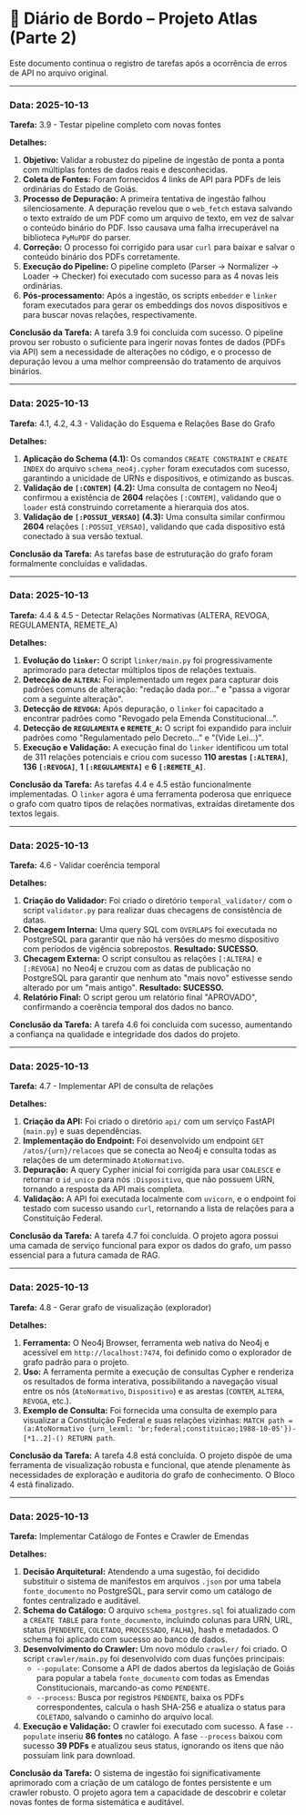 # 🚢 Diário de Bordo – Projeto Atlas (Parte 2)

Este documento continua o registro de tarefas após a ocorrência de erros de API no arquivo original.

---

### Data: 2025-10-13

**Tarefa:** 3.9 - Testar pipeline completo com novas fontes

**Detalhes:**

1.  **Objetivo:** Validar a robustez do pipeline de ingestão de ponta a ponta com múltiplas fontes de dados reais e desconhecidas.
2.  **Coleta de Fontes:** Foram fornecidos 4 links de API para PDFs de leis ordinárias do Estado de Goiás.
3.  **Processo de Depuração:** A primeira tentativa de ingestão falhou silenciosamente. A depuração revelou que o `web_fetch` estava salvando o texto extraído de um PDF como um arquivo de texto, em vez de salvar o conteúdo binário do PDF. Isso causava uma falha irrecuperável na biblioteca `PyMuPDF` do parser.
4.  **Correção:** O processo foi corrigido para usar `curl` para baixar e salvar o conteúdo binário dos PDFs corretamente.
5.  **Execução do Pipeline:** O pipeline completo (Parser → Normalizer → Loader → Checker) foi executado com sucesso para as 4 novas leis ordinárias.
6.  **Pós-processamento:** Após a ingestão, os scripts `embedder` e `linker` foram executados para gerar os embeddings dos novos dispositivos e para buscar novas relações, respectivamente.

**Conclusão da Tarefa:** A tarefa 3.9 foi concluída com sucesso. O pipeline provou ser robusto o suficiente para ingerir novas fontes de dados (PDFs via API) sem a necessidade de alterações no código, e o processo de depuração levou a uma melhor compreensão do tratamento de arquivos binários.

---

### Data: 2025-10-13

**Tarefa:** 4.1, 4.2, 4.3 - Validação do Esquema e Relações Base do Grafo

**Detalhes:**

1.  **Aplicação do Schema (4.1):** Os comandos `CREATE CONSTRAINT` e `CREATE INDEX` do arquivo `schema_neo4j.cypher` foram executados com sucesso, garantindo a unicidade de URNs e dispositivos, e otimizando as buscas.
2.  **Validação de `[:CONTEM]` (4.2):** Uma consulta de contagem no Neo4j confirmou a existência de **2604** relações `[:CONTEM]`, validando que o `loader` está construindo corretamente a hierarquia dos atos.
3.  **Validação de `[:POSSUI_VERSAO]` (4.3):** Uma consulta similar confirmou **2604** relações `[:POSSUI_VERSAO]`, validando que cada dispositivo está conectado à sua versão textual.

**Conclusão da Tarefa:** As tarefas base de estruturação do grafo foram formalmente concluídas e validadas.

---

### Data: 2025-10-13

**Tarefa:** 4.4 & 4.5 - Detectar Relações Normativas (ALTERA, REVOGA, REGULAMENTA, REMETE_A)

**Detalhes:**

1.  **Evolução do `linker`:** O script `linker/main.py` foi progressivamente aprimorado para detectar múltiplos tipos de relações textuais.
2.  **Detecção de `ALTERA`:** Foi implementado um regex para capturar dois padrões comuns de alteração: "redação dada por..." e "passa a vigorar com a seguinte alteração".
3.  **Detecção de `REVOGA`:** Após depuração, o `linker` foi capacitado a encontrar padrões como "Revogado pela Emenda Constitucional...".
4.  **Detecção de `REGULAMENTA` e `REMETE_A`:** O script foi expandido para incluir padrões como "Regulamentado pelo Decreto..." e "(Vide Lei...)".
5.  **Execução e Validação:** A execução final do `linker` identificou um total de 311 relações potenciais e criou com sucesso **110 arestas `[:ALTERA]`**, **136 `[:REVOGA]`**, **1 `[:REGULAMENTA]`** e **6 `[:REMETE_A]`**.

**Conclusão da Tarefa:** As tarefas 4.4 e 4.5 estão funcionalmente implementadas. O `linker` agora é uma ferramenta poderosa que enriquece o grafo com quatro tipos de relações normativas, extraídas diretamente dos textos legais.

---

### Data: 2025-10-13

**Tarefa:** 4.6 - Validar coerência temporal

**Detalhes:**

1.  **Criação do Validador:** Foi criado o diretório `temporal_validator/` com o script `validator.py` para realizar duas checagens de consistência de datas.
2.  **Checagem Interna:** Uma query SQL com `OVERLAPS` foi executada no PostgreSQL para garantir que não há versões do mesmo dispositivo com períodos de vigência sobrepostos. **Resultado: SUCESSO.**
3.  **Checagem Externa:** O script consultou as relações `[:ALTERA]` e `[:REVOGA]` no Neo4j e cruzou com as datas de publicação no PostgreSQL para garantir que nenhum ato "mais novo" estivesse sendo alterado por um "mais antigo". **Resultado: SUCESSO.**
4.  **Relatório Final:** O script gerou um relatório final "APROVADO", confirmando a coerência temporal dos dados no banco.

**Conclusão da Tarefa:** A tarefa 4.6 foi concluída com sucesso, aumentando a confiança na qualidade e integridade dos dados do projeto.

---

### Data: 2025-10-13

**Tarefa:** 4.7 - Implementar API de consulta de relações

**Detalhes:**

1.  **Criação da API:** Foi criado o diretório `api/` com um serviço FastAPI (`main.py`) e suas dependências.
2.  **Implementação do Endpoint:** Foi desenvolvido um endpoint `GET /atos/{urn}/relacoes` que se conecta ao Neo4j e consulta todas as relações de um determinado `AtoNormativo`.
3.  **Depuração:** A query Cypher inicial foi corrigida para usar `COALESCE` e retornar o `id_unico` para nós `:Dispositivo`, que não possuem URN, tornando a resposta da API mais completa.
4.  **Validação:** A API foi executada localmente com `uvicorn`, e o endpoint foi testado com sucesso usando `curl`, retornando a lista de relações para a Constituição Federal.

**Conclusão da Tarefa:** A tarefa 4.7 foi concluída. O projeto agora possui uma camada de serviço funcional para expor os dados do grafo, um passo essencial para a futura camada de RAG.

---

### Data: 2025-10-13

**Tarefa:** 4.8 - Gerar grafo de visualização (explorador)

**Detalhes:**

1.  **Ferramenta:** O Neo4j Browser, ferramenta web nativa do Neo4j e acessível em `http://localhost:7474`, foi definido como o explorador de grafo padrão para o projeto.
2.  **Uso:** A ferramenta permite a execução de consultas Cypher e renderiza os resultados de forma interativa, possibilitando a navegação visual entre os nós (`AtoNormativo`, `Dispositivo`) e as arestas (`CONTEM`, `ALTERA`, `REVOGA`, etc.).
3.  **Exemplo de Consulta:** Foi fornecida uma consulta de exemplo para visualizar a Constituição Federal e suas relações vizinhas: `MATCH path = (a:AtoNormativo {urn_lexml: 'br;federal;constituicao;1988-10-05'})-[*1..2]-() RETURN path`.

**Conclusão da Tarefa:** A tarefa 4.8 está concluída. O projeto dispõe de uma ferramenta de visualização robusta e funcional, que atende plenamente às necessidades de exploração e auditoria do grafo de conhecimento. O Bloco 4 está finalizado.

---

### Data: 2025-10-13

**Tarefa:** Implementar Catálogo de Fontes e Crawler de Emendas

**Detalhes:**

1.  **Decisão Arquitetural:** Atendendo a uma sugestão, foi decidido substituir o sistema de manifestos em arquivos `.json` por uma tabela `fonte_documento` no PostgreSQL, para servir como um catálogo de fontes centralizado e auditável.
2.  **Schema do Catálogo:** O arquivo `schema_postgres.sql` foi atualizado com a `CREATE TABLE` para `fonte_documento`, incluindo colunas para URN, URL, status (`PENDENTE`, `COLETADO`, `PROCESSADO`, `FALHA`), hash e metadados. O schema foi aplicado com sucesso ao banco de dados.
3.  **Desenvolvimento do Crawler:** Um novo módulo `crawler/` foi criado. O script `crawler/main.py` foi desenvolvido com duas funções principais:
    *   `--populate`: Consome a API de dados abertos da legislação de Goiás para popular a tabela `fonte_documento` com todas as Emendas Constitucionais, marcando-as como `PENDENTE`.
    *   `--process`: Busca por registros `PENDENTE`, baixa os PDFs correspondentes, calcula o hash SHA-256 e atualiza o status para `COLETADO`, salvando o caminho do arquivo local.
4.  **Execução e Validação:** O crawler foi executado com sucesso. A fase `--populate` inseriu **86 fontes** no catálogo. A fase `--process` baixou com sucesso **39 PDFs** e atualizou seus status, ignorando os itens que não possuíam link para download.

**Conclusão da Tarefa:** O sistema de ingestão foi significativamente aprimorado com a criação de um catálogo de fontes persistente e um crawler robusto. O projeto agora tem a capacidade de descobrir e coletar novas fontes de forma sistemática e auditável.